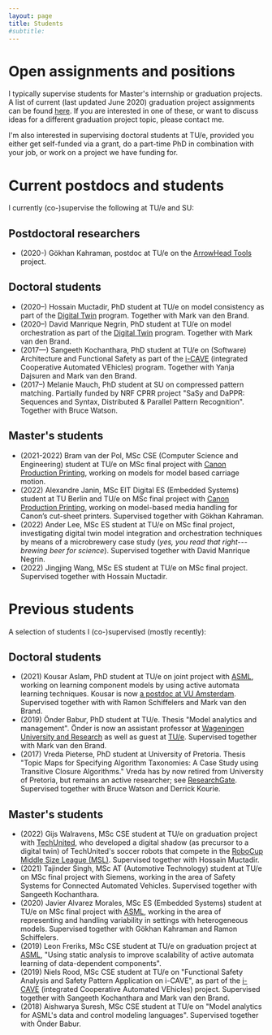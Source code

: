 ```yaml
---
layout: page
title: Students
#subtitle:
---
```


# Open assignments and positions

I typically supervise students for Master's internship or graduation projects. A list of current (last updated June 2020) graduation project assignments can be found [here](https://assignments.win.tue.nl/search?q=cleophas). If you are interested in one of these, or want to discuss ideas for a different graduation project topic, please contact me.

I'm also interested in supervising doctoral students at TU/e, provided you either get self-funded via a grant, do a part-time PhD in combination with your job, or work on a project we have funding for.

<!-- At the moment (June 2020), we have [Two PhD positions on methodology and tool support for effective digital twinning](https://jobs.tue.nl/en/vacancy/two-phd-positions-on-methodology-and-tool-support-for-effective-digital-twinning-852762.html). -->


# Current postdocs and students

I currently (co-)supervise the following at TU/e and SU:

## Postdoctoral researchers

* (2020-) Gökhan Kahraman, postdoc at TU/e on the [ArrowHead Tools](https://arrowhead.eu/arrowheadtools) project.

## Doctoral students

* (2020–) Hossain Muctadir, PhD student at TU/e on model consistency as part of the [Digital Twin](https://www.digital-twin-research.nl) program. Together with Mark van den Brand.
* (2020–) David Manrique Negrin, PhD student at TU/e on model orchestration as part of the [Digital Twin](https://www.digital-twin-research.nl) program. Together with Mark van den Brand.
* (2017—) Sangeeth Kochanthara, PhD student at TU/e on (Software) Architecture and Functional Safety as part of the [i-CAVE](https://i-cave.nl) (integrated Cooperative Automated VEhicles) program. Together with Yanja Dajsuren and Mark van den Brand.
* (2017–) Melanie Mauch, PhD student at SU on compressed pattern matching. Partially funded by NRF CPRR project "SaSy and DaPPR: Sequences and Syntax, Distributed & Parallel Pattern Recognition". Together with Bruce Watson.

## Master's students

* (2021-2022) Bram van der Pol, MSc CSE (Computer Science and Engineering) student at TU/e on MSc final project with [Canon Production Printing](https://cpp.canon), working on models for model based carriage motion.
* (2022) Alexandre Janin, MSc EIT Digital ES (Embedded Systems) student at TU Berlin and TU/e on MSc final project with [Canon Production Printing](https://cpp.canon), working on model-based media handling for Canon’s cut-sheet printers. Supervised together with Gökhan Kahraman.
* (2022) Ander Lee, MSc ES student at TU/e on MSc final project, investigating digital twin model integration and orchestration techniques by means of a microbrewery case study (_yes, you read that right---brewing beer for science_). Supervised together with David Manrique Negrin.
* (2022) Jingjing Wang, MSc ES student at TU/e on MSc final project. Supervised together with Hossain Muctadir.

# Previous students

A selection of students I (co-)supervised (mostly recently):

## Doctoral students

* (2021) Kousar Aslam, PhD student at TU/e on joint project with [ASML](https://www.asml.com), working on learning component models by using active automata learning techniques. Kousar is now [a postdoc at VU Amsterdam](https://research.vu.nl/en/persons/kousar-aslam). Supervised together with with Ramon Schiffelers and Mark van den Brand.
* (2019) Önder Babur, PhD student at TU/e. Thesis "Model analytics and management". Önder is now an assistant professor at [Wageningen University and Research](https://research.wur.nl/en/persons/önder-babur) as well as guest at [TU/e](https://research.tue.nl/en/persons/önder-babur). Supervised together with Mark van den Brand.
* (2017) Vreda Pieterse, PhD student at University of Pretoria. Thesis "Topic Maps for Specifying Algorithm Taxonomies: A Case Study using Transitive Closure Algorithms." Vreda has by now retired from University of Pretoria, but remains an active researcher; see [ResearchGate](https://www.researchgate.net/profile/Vreda-Pieterse). Supervised together with Bruce Watson and Derrick Kourie.

## Master's students

* (2022) Gijs Walravens, MSc CSE student at TU/e on graduation project with [TechUnited](https://www.techunited.nl), who developed a digital shadow (as precursor to a digital twin) of TechUnited's soccer robots that compete in the [RoboCup Middle Size League (MSL)](https://msl.robocup.org). Supervised together with Hossain Muctadir.
* (2021) Tajinder Singh, MSc AT (Automotive Technology) student at TU/e on MSc final project with Siemens, working in the area of Safety Systems for Connected Automated Vehicles. Supervised together with Sangeeth Kochanthara.
* (2020) Javier Alvarez Morales, MSc ES (Embedded Systems) student at TU/e on MSc final project with [ASML](https://www.asml.com), working in the area of representing and handling variability in settings with heterogeneous models. Supervised together with Gökhan Kahraman and Ramon Schiffelers.
* (2019) Leon Freriks, MSc CSE student at TU/e on graduation project at [ASML](https://www.asml.com), "Using static analysis to improve scalability
of active automata learning of data-dependent components".
* (2019) Niels Rood, MSc CSE student at TU/e on "Functional Safety Analysis and Safety Pattern Application on i-CAVE", as part of the [i-CAVE](https://i-cave.nl) (integrated Cooperative Automated VEhicles) project. Supervised together with Sangeeth Kochanthara and Mark van den Brand.
* (2018) Aishwarya Suresh, MSc CSE student at TU/e on "Model analytics for ASML's data and control modeling languages". Supervised together with Önder Babur.
